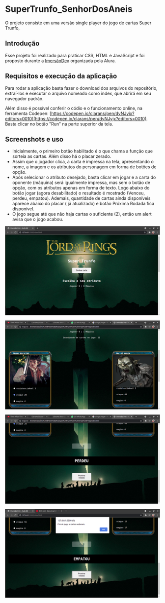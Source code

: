 # SuperTrunfo_SenhorDosAneis

O projeto consiste em uma versão single player do jogo de cartas Super Trunfo,

## Introdução

Esse projeto foi realizado para praticar CSS, HTML e JavaScript e foi proposto durante a [ImersãoDev](https://www.youtube.com/watch?v=W-QkHsPZJs4) organizada pela Alura.

## Requisitos e execução da aplicação

Para rodar a aplicação basta fazer o download dos arquivos do repositório, extraí-los e executar o arquivo nomeado como index, que abrirá em seu navegador padrão.

Além disso é possível conferir o códio e o funcionamento online, na ferramenta Codepen: [https://codepen.io/clarans/pen/dyNJyjx?editors=0010](https://codepen.io/clarans/pen/dyNJyjx?editors=0010). 
Basta clicar no botão "Run" na parte superior da tela.

## Screenshots e uso

- Inicialmente, o primeiro botão habilitado é o que chama a função que sorteia as cartas. Além disso há o placar zerado.
- Assim que o jogador clica, a carta é impressa na tela, apresentando o nome, a imagem e os atributos do personagem em forma de botões de opção.
- Após selecionar o atributo desejado, basta clicar em jogar e a carta do oponente (máquina) será igualmente impressa, mas sem o botão de opção, com os atributos apenas em forma de texto. Logo abaixo do botão jogar (agora desabilitado) o resultado é mostrado (Venceu, perdeu, empatou). Ademais,  quantidade de cartas ainda disponíveis aparece abaixo do placar ( já atualizado) e botão Próxima Rodada fica disponível.
- O jogo segue até que não haja cartas o suficiente (2), então um alert avisa que o jogo acabou.

![Tela inicial](https://github.com/ClaraNs/SuperTrunfo_SenhorDosAneis/blob/master/screenshots/captura1.png)

![Exibição das cartas](https://github.com/ClaraNs/SuperTrunfo_SenhorDosAneis/blob/master/screenshots/captura2.png)

![Resultado](https://github.com/ClaraNs/SuperTrunfo_SenhorDosAneis/blob/master/screenshots/captura3.png)

![Fim do jogo](https://github.com/ClaraNs/SuperTrunfo_SenhorDosAneis/blob/master/screenshots/captura4.png)
